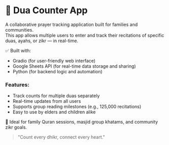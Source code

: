 # 🌙 Dua Counter App

A collaborative prayer tracking application built for families and communities.  
This app allows multiple users to enter and track their recitations of specific duas, ayahs, or zikr — in real-time.

✅ Built with:
- Gradio (for user-friendly web interface)
- Google Sheets API (for real-time data storage and sharing)
- Python (for backend logic and automation)

### Features:
- Track counts for multiple duas separately
- Real-time updates from all users
- Supports group reading milestones (e.g., 125,000 recitations)
- Easy to use by elders and children alike

🕌 Ideal for family Quran sessions, masjid group khatams, and community zikr goals.

> "Count every dhikr, connect every heart."

